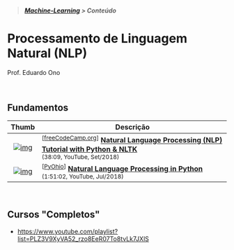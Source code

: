> <h5><a href="https://github.com/eduardo-ono/Machine-Learning">Machine-Learning</a> > Conteúdo</h5>

# Processamento de Linguagem Natural (NLP)

Prof. Eduardo Ono

<br>

## Fundamentos

| Thumb| Descrição |
| :-: | --- |
| [![img](https://img.youtube.com/vi/X2vAabgKiuM/default.jpg)](https://www.youtube.com/watch?v=X2vAabgKiuM) | <sup>[[freeCodeCamp.org]]</sup> [__Natural Language Processing (NLP) Tutorial with Python & NLTK__](https://www.youtube.com/watch?v=X2vAabgKiuM)<br><sub>(38:09, YouTube, Set/2018)</sub>
| [![img](https://img.youtube.com/vi/xvqsFTUsOmc/default.jpg)](https://www.youtube.com/watch?v=xvqsFTUsOmc) | <sup>[[PyOhio]]</sup> [__Natural Language Processing in Python__](https://www.youtube.com/watch?v=xvqsFTUsOmc)<br> <sub>(1:51:02, YouTube, Jul/2018)</sub>

<br>

## Cursos "Completos"

* https://www.youtube.com/playlist?list=PLZ3V9XyVA52_rzo8EeR07To8tvLk7JXlS

<br>

[freeCodeCamp.org]: https://www.youtube.com/channel/UC8butISFwT-Wl7EV0hUK0BQ
[PyOhio]: https://www.youtube.com/channel/UCYqdrfvhGxNW3vXebypqXoQ

<br>

